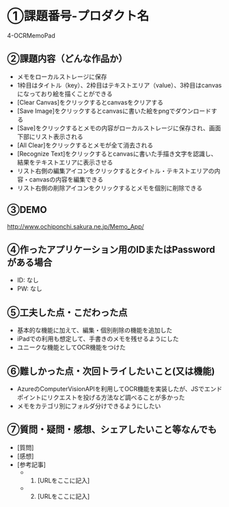 # ①課題番号-プロダクト名

4-OCRMemoPad

## ②課題内容（どんな作品か）

- メモをローカルストレージに保存
- 1枠目はタイトル（key）、2枠目はテキストエリア（value）、3枠目はcanvasになっており絵を描くことができる
- [Clear Canvas]をクリックするとcanvasをクリアする
- [Save Image]をクリックするとcanvasに書いた絵をpngでダウンロードする
- [Save]をクリックするとメモの内容がローカルストレージに保存され、画面下部にリスト表示される
- [All Clear]をクリックするとメモが全て消去される
- [Recognize Text]をクリックするとcanvasに書いた手描き文字を認識し、結果をテキストエリアに表示させる
- リスト右側の編集アイコンをクリックするとタイトル・テキストエリアの内容・canvasの内容を編集できる
- リスト右側の削除アイコンをクリックするとメモを個別に削除できる

## ③DEMO

http://www.ochiponchi.sakura.ne.jp/Memo_App/

## ④作ったアプリケーション用のIDまたはPasswordがある場合

- ID: なし
- PW: なし

## ⑤工夫した点・こだわった点

- 基本的な機能に加えて、編集・個別削除の機能を追加した
- iPadでの利用も想定して、手書きのメモを残せるようにした
- ユニークな機能としてOCR機能をつけた

## ⑥難しかった点・次回トライしたいこと(又は機能)

- AzureのComputerVisionAPIを利用してOCR機能を実装したが、JSでエンドポイントにリクエストを投げる方法など調べることが多かった
- メモをカテゴリ別にフォルダ分けできるようにしたい

## ⑦質問・疑問・感想、シェアしたいこと等なんでも

- [質問]
- [感想]
- [参考記事]
  - 1. [URLをここに記入]
  - 2. [URLをここに記入]
